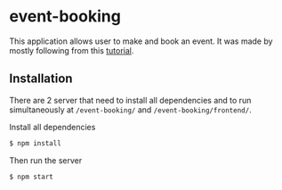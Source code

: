 # event-booking

This application allows user to make and book an event. It was made by mostly following from this
[tutorial](https://github.com/academind/yt-graphql-react-event-booking-api).

## Installation
There are 2 server that need to install all dependencies and to run simultaneously at `/event-booking/` and `/event-booking/frontend/`.

Install all dependencies
```bash
$ npm install
```
Then run the server
```bash
$ npm start
```
